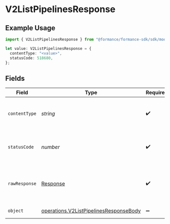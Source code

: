 # V2ListPipelinesResponse

## Example Usage

```typescript
import { V2ListPipelinesResponse } from "@formance/formance-sdk/sdk/models/operations";

let value: V2ListPipelinesResponse = {
  contentType: "<value>",
  statusCode: 518680,
};
```

## Fields

| Field                                                                                                   | Type                                                                                                    | Required                                                                                                | Description                                                                                             |
| ------------------------------------------------------------------------------------------------------- | ------------------------------------------------------------------------------------------------------- | ------------------------------------------------------------------------------------------------------- | ------------------------------------------------------------------------------------------------------- |
| `contentType`                                                                                           | *string*                                                                                                | :heavy_check_mark:                                                                                      | HTTP response content type for this operation                                                           |
| `statusCode`                                                                                            | *number*                                                                                                | :heavy_check_mark:                                                                                      | HTTP response status code for this operation                                                            |
| `rawResponse`                                                                                           | [Response](https://developer.mozilla.org/en-US/docs/Web/API/Response)                                   | :heavy_check_mark:                                                                                      | Raw HTTP response; suitable for custom response parsing                                                 |
| `object`                                                                                                | [operations.V2ListPipelinesResponseBody](../../../sdk/models/operations/v2listpipelinesresponsebody.md) | :heavy_minus_sign:                                                                                      | Pipelines list                                                                                          |